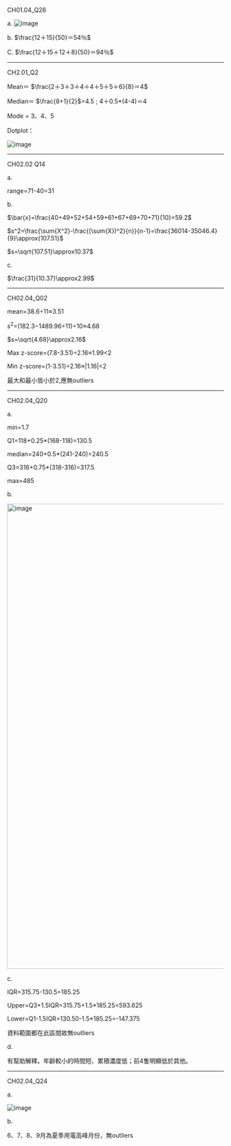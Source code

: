 CH01.04_Q26

a.
![image](https://github.com/user-attachments/assets/c902ef1e-9871-40b6-8815-286b9e2e9d06)


b.
$\frac{12＋15}{50}＝54％$ 

C.
$\frac{12＋15＋12＋8}{50}＝94％$

---

CH2.01_Q2

Mean＝ $\frac{2＋3＋3＋4＋4＋5＋5＋6}{8}＝4$

Median＝ $\frac{8+1}{2}$=4.5 ; 4＋0.5*(4-4)＝4

Mode = 3、4、5

Dotplot：

![image](https://github.com/user-attachments/assets/1ad963c1-7253-4f0f-a2e9-6aa1d84031ec)

---

CH02.02 Q14

a.

range=71-40=31

b.

$\bar{x}=\frac{40+49+52+54+59+61+67+69+70+71}{10}=59.2$

$s^2=\frac{\sum{X^2}-\frac{(\sum{X})^2}{n}}{n-1}=\frac{36014-35046.4}{9}\approx{107.51}$

$s=\sqrt{107.51}\approx10.37$

c.

$\frac{31}{10.37}\approx2.99$

---

CH02.04_Q02

mean=38.6÷11≈3.51

$s^2$=(182.3−1489.96÷11)÷10≈4.68

$s=\sqrt{4.68}\approx2.16$

Max z-score=(7.8-3.51)÷2.16≈1.99<2

Min z-score=(1-3.51)÷2.16≈|1.16|<2

最大和最小皆小於2,應無outliers

---

CH02.04_Q20

a.

min=1.7 

Q1=118+0.25*(168-118)=130.5 

median=240+0.5*(241-240)=240.5 

Q3=316+0.75*(318-316)=317.5 

max=485

b.

<img width="1080" alt="image" src="https://github.com/user-attachments/assets/e9074418-7831-450f-b6a4-0cebf26d319a">

c.

IQR=315.75-130.5=185.25

Upper=Q3+1.5IQR=315.75+1.5*185.25=593.625 

Lower=Q1-1.5IQR=130.50-1.5*185.25=-147.375

資料範圍都在此區間故無outliers

d.

有幫助解釋。年齡較小的時間短、累積濃度低；前4隻明顯低於其他。

---

CH02.04_Q24

a.

![image](https://github.com/user-attachments/assets/de6e4c16-6238-4faf-811c-4eda37eda454)

b.

6、7、8、9月為夏季用電高峰月份，無outliers
